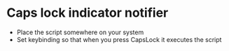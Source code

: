 # Caps lock indicator notifier
- Place the script somewhere on your system
- Set keybinding so that when you press CapsLock it executes the script